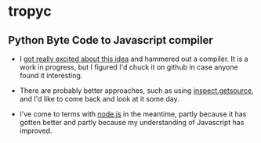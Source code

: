 tropyc
======

Python Byte Code to Javascript compiler
---------------------------------------

* I [got really excited about this idea](http://nick.zoic.org/art/python/browser/)
and hammered out a compiler.  It is a work in progress, but I figured I'd chuck it
on github in case anyone found it interesting.

* There are probably better approaches, such as using [inspect.getsource](http://docs.python.org/2/library/inspect.html#retrieving-source-code), and I'd like to come back and look at it some day.

* I've come to terms with [node.js](http://nodejs.org/) in the meantime, partly because it has
gotten better and partly because my understanding of Javascript has improved.


